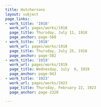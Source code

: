 ```yaml
---
title: Hutchersons
layout: subject
page_links:
- work_title: '1918'
  work_url: pages/works/1918
  page_title: Thursday, July 11, 1918
  page_anchor: page-568
- work_title: '1918'
  work_url: pages/works/1918
  page_title: Thursday, July 25, 1918
  page_anchor: page-582
- work_title: '1919'
  work_url: pages/works/1919
  page_title: Wednesday, July  9, 1919
  page_anchor: page-943
- work_title: '1923'
  work_url: pages/works/1923
  page_title: Thursday, February 22, 1923
  page_anchor: page-2320

---
```

